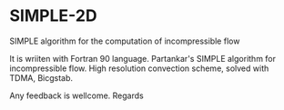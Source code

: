 # SIMPLE-2D
SIMPLE algorithm for the computation of incompressible flow

It is wriiten with Fortran 90 language. Partankar's SIMPLE algorithm for incompressible flow. High resolution convection scheme,
solved with TDMA, Bicgstab. 

Any feedback is wellcome.
Regards
